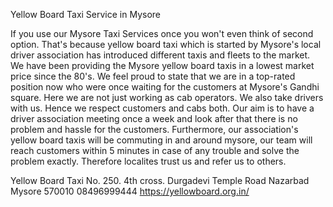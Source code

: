 
Yellow Board Taxi Service in Mysore


If you use our Mysore Taxi Services once you won't even think of second option. That's because yellow board taxi which is started by Mysore's local driver association has introduced different taxis and fleets to the market. We have been providing the Mysore yellow board taxis in a lowest market price since the 80's. We feel proud to state that we are in a top-rated position now who were once waiting for the customers at Mysore's Gandhi square. Here we are not just working as cab operators. We also take drivers with us. Hence we respect customers and cabs both. Our aim is to have a driver association meeting once a week and look after that there is no problem and hassle for the customers. Furthermore, our association's yellow board taxis will be commuting in and around mysore, our team will reach customers within 5 minutes in case of any trouble and solve the problem exactly. Therefore localites trust us and refer us to others.

Yellow Board Taxi
No. 250. 4th cross. Durgadevi Temple Road Nazarbad Mysore 570010
08496999444
https://yellowboard.org.in/
